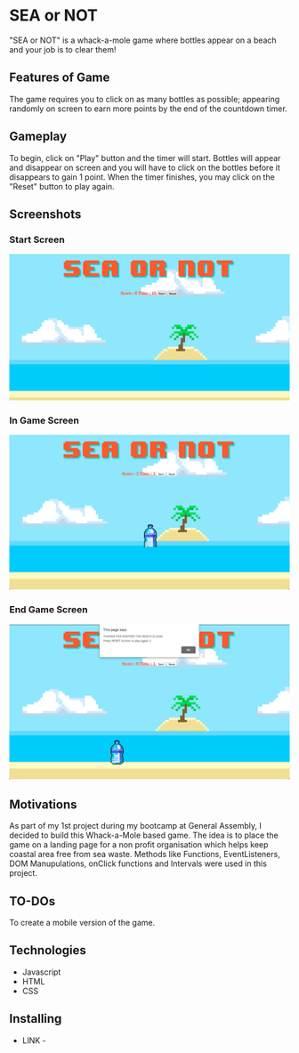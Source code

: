 # SEA or NOT

"SEA or NOT" is a whack-a-mole game where bottles appear on a beach and your job is to clear them!

## Features of Game

The game requires you to click on as many bottles as possible; appearing randomly on screen to earn more points by the end of the countdown timer.

## Gameplay

To begin, click on "Play" button and the timer will start. Bottles will appear and disappear on screen and you will have to click on the bottles before it disappears to gain 1 point. When the timer finishes, you may click on the "Reset" button to play again.

## Screenshots

### Start Screen

![alt text](https://github.com/morningfirefly/SEAorNOT/blob/eda72bc7f975c21f522e12509f15ebe6b4d1e407/SS1.png)

### In Game Screen

![alt text](https://github.com/morningfirefly/SEAorNOT/blob/eda72bc7f975c21f522e12509f15ebe6b4d1e407/SS2.png)

### End Game Screen

![alt text](https://github.com/morningfirefly/SEAorNOT/blob/eda72bc7f975c21f522e12509f15ebe6b4d1e407/SS3.png)


## Motivations

As part of my 1st project during my bootcamp at General Assembly, I decided to build this Whack-a-Mole based game.
The idea is to place the game on a landing page for a non profit organisation which helps keep coastal area free from sea waste. Methods like Functions, EventListeners, DOM Manupulations, onClick functions and Intervals were used in this project.

## TO-DOs

To create a mobile version of the game.

## Technologies

* Javascript
* HTML
* CSS

## Installing

* LINK - 

